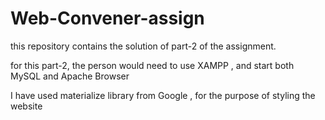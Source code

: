 # Web-Convener-assign
this repository contains the solution of part-2 of the assignment.

for this part-2, the person would need to use XAMPP , and start both MySQL and Apache Browser

I have used materialize library from Google , for the purpose of styling the website
